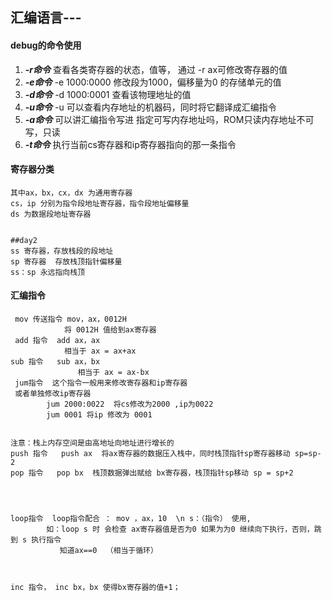 ## 汇编语言---


#### debug的命令使用
1. ***-r命令***
    查看各类寄存器的状态，值等，
    通过 -r ax可修改寄存器的值
2. ***-e命令***
    -e 1000:0000 修改段为1000，偏移量为0 的存储单元的值
3. ***-d命令***
    -d 1000:0001 查看该物理地址的值
4. ***-u命令***
    -u 可以查看内存地址的机器码，同时将它翻译成汇编指令
5. ***-a命令***
    可以讲汇编指令写进 指定可写内存地址吗，ROM只读内存地址不可写，只读
6. ***-t命令***
    执行当前cs寄存器和ip寄存器指向的那一条指令
    
    
#### 寄存器分类
    其中ax，bx，cx，dx 为通用寄存器
    cs，ip 分别为指令段地址寄存器，指令段地址偏移量
    ds 为数据段地址寄存器
	
	
	##day2
    ss 寄存器，存放栈段的段地址
    sp 寄存器  存放栈顶指针偏移量
    ss：sp 永远指向栈顶



#### 汇编指令
     mov 传送指令 mov，ax，0012H
                将 0012H 值给到ax寄存器
     add 指令  add ax，ax
                相当于 ax = ax+ax
    sub 指令   sub ax，bx
                   相当于 ax = ax-bx
     jum指令  这个指令一般用来修改寄存器和ip寄存器
     或者单独修改ip寄存器
            jum 2000:0022  将cs修改为2000 ,ip为0022
            jum 0001 将ip 修改为 0001
			
	
	注意：栈上内存空间是由高地址向地址进行增长的
	push 指令   push ax  将ax寄存器的数据压入栈中，同时栈顶指针sp寄存器移动 sp=sp-2
    pop 指令   pop bx  栈顶数据弹出赋给 bx寄存器，栈顶指针sp移动 sp = sp+2
	
	
	
	
	loop指令  loop指令配合 ： mov ，ax，10  \n s：（指令） 使用,
            如：loop s 时 会检查 ax寄存器值是否为0 如果为为0 继续向下执行，否则，跳到 s 执行指令
               知道ax==0  （相当于循环）
               
               
     
    inc 指令， inc bx，bx 使得bx寄存器的值+1；